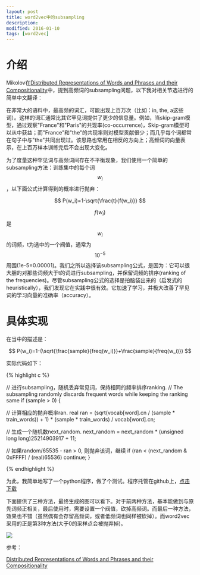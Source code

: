 ```yaml
---
layout: post
title: word2vec中的subsampling
description: 
modified: 2016-01-10
tags: [word2vec]
---
```


# 介绍

Mikolov在[Distributed Representations of Words and Phrases and their Compositionality](https://papers.nips.cc/paper/5021-distributed-representations-of-words-and-phrases-and-their-compositionality.pdf)中，提到高频词的subsampling问题，以下我对相关节选进行的简单中文翻译：

在非常大的语料中，最高频的词汇，可能出现上百万次（比如：in, the, a这些词）。这样的词汇通常比其它罕见词提供了更少的信息量。例如，当skip-gram模型，通过观察"France"和"Paris"的共现率(co-occurrence)，Skip-gram模型可以从中获益；而"France"和"the"的共现率则对模型贡献很少；而几乎每个词都常在句子中与"the"共同出现过。该思路也常用在相反的方向上；高频词的向量表示，在上百万样本训练完后不会出现大变化。

为了度量这种罕见词与高频词间存在不平衡现象，我们使用一个简单的subsampling方法：训练集中的每个词$$w_i$$，以下面公式计算得到的概率进行抛弃：

$$
P(w_i)=1-\sqrt{\frac{t}{f(w_i)}}
$$

$$f(w_i)$$是$$w_i$$的词频，t为选中的一个阀值，通常为$$10^{-5}$$周围(1e-5=0.00001)。我们之所以选择该subsampling公式，是因为：它可以很大胆的对那些词频大于t的词进行subsampling，并保留词频的排序(ranking of the frequencies)。尽管subsampling公式的选择是拍脑袋出来的（启发式的heuristically），我们发现它在实践中很有效。它加速了学习，并极大改善了罕见词的学习向量的准确率（accuracy）。

# 具体实现

在当中的描述是：

$$
P(w_i)=1-(\sqrt{\frac{sample}{freq(w_i)}}+\frac{sample}{freq(w_i)})
$$


实际代码如下：

{% highlight c %}

// 进行subsampling，随机丢弃常见词，保持相同的频率排序ranking.
// The subsampling randomly discards frequent words while keeping the ranking same
if (sample > 0) {

  // 计算相应的抛弃概率ran.
  real ran = (sqrt(vocab[word].cn / (sample * train_words)) + 1) * (sample * train_words) / vocab[word].cn;

  // 生成一个随机数next_random.
  next_random = next_random * (unsigned long long)25214903917 + 11;

  // 如果random/65535 - ran > 0, 则抛弃该词，继续
  if (ran < (next_random & 0xFFFF) / (real)65536) 
      continue;
}

{% endhighlight %}

为此，我简单地写了一个python程序，做了个测试。程序托管在github上，[点击下载](https://github.com/d0evi1/word2vec_insight/blob/master/subsampling.py)

下面提供了三种方法，最终生成的图可以看下。对于前两种方法，基本能做到与原先词频正相关，最后使用时，需要设置一个阀值，砍掉高频词。而最后一种方法，效果也不错（虽然偶有会存留高频词，或者低频词也同样被砍掉）。而word2vec采用的正是第3种方法(大于0的采样点会被抛弃掉)。

<img src="http://pic.yupoo.com/wangdren23/G7O9UJ6m/medish.jpg">

参考：

[Distributed Representations of Words and Phrases and their Compositionality](https://papers.nips.cc/paper/5021-distributed-representations-of-words-and-phrases-and-their-compositionality.pdf)
